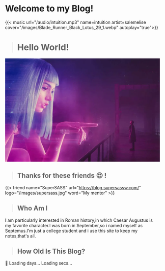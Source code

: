 # Welcome to my Blog!


{{< music url="/audio/intuition.mp3" name=intuition artist=salemelise cover="/images/Blade_Runner_Black_Lotus_29_1.webp" autoplay="true">}}

> # Hello World!
<img src="/images/bladerunner.webp" >

> ## Thanks for these friends :heart_eyes: !
> 

<div class="flink" id="article-container">
<div class="friend-list-div" >

{{< friend name="SuperSASS" url="https://blog.supersassw.com/" logo="/images/supersass.jpg" word="My mentor" >}}

</div>
</div>

> ## Who Am I

I am particularly interested in Roman history,in which Caesar Augustus is my favorite character.I was born in September,so i named myself as 
Septemus.I'm just a college student and i use this site to keep my notes,that's all.

> ## How Old Is This Blog?
<script type=text/javascript>
    var now = new Date();
    function createtime() {
        var grt = new Date("01/11/2023 16:38:52");//此处修改你的建站时间或者网站上线时间
        now.setTime(now.getTime() + 250);
        var years = (now - grt) / 1000 / 60 / 60 / 24 / 365;
        var ynum = Math.floor(years);
        var days = (now - grt) / 1000 / 60 / 60 / 24;
        var dnum = Math.floor(days);
        var hours = (now - grt) / 1000 / 60 / 60 - (24 * dnum);
        var hnum = Math.floor(hours);
        if (String(hnum).length === 1) {
            hnum = "0" + hnum;
        }
        var minutes = (now - grt) / 1000 / 60 - (24 * 60 * dnum) - (60 * hnum);
        var mnum = Math.floor(minutes);
        if (String(mnum).length === 1) {
            mnum = "0" + mnum;
        }
        var seconds = (now - grt) / 1000 - (24 * 60 * 60 * dnum) - (60 * 60 * hnum) - (60 * mnum);
        var snum = Math.round(seconds);
        if (String(snum).length === 1) {
            snum = "0" + snum;
        }
        var elements = document.getElementsByClassName("timeDate");
        var i;
        for (i = 0; i < elements.length; i++) {
            /*因为建站时间还没有一年，就将之注释掉了。需要的可以取消*/
            elements[i].innerHTML =  "It has been " + ynum + " years " + (dnum - ynum * 365) + " days ";
        }
        elements = document.getElementsByClassName("times");
        for (i = 0; i < elements.length; i++) {
            /*因为建站时间还没有一年，就将之注释掉了。需要的可以取消*/
            elements[i].innerHTML = hnum + " hours " + mnum + " mins " + snum + " secs since my blog has been brought to this world!";
        }
    }

    setInterval("createtime()", 250);
</script>
:hugs:
<span class=liveTime>
    <span class=timeDate>Loading days...</span>
    <span class=times>Loading secs...</span>
</span>
<!-- It has been years months days hours mins secs since my blog has been brought to this world! -->

